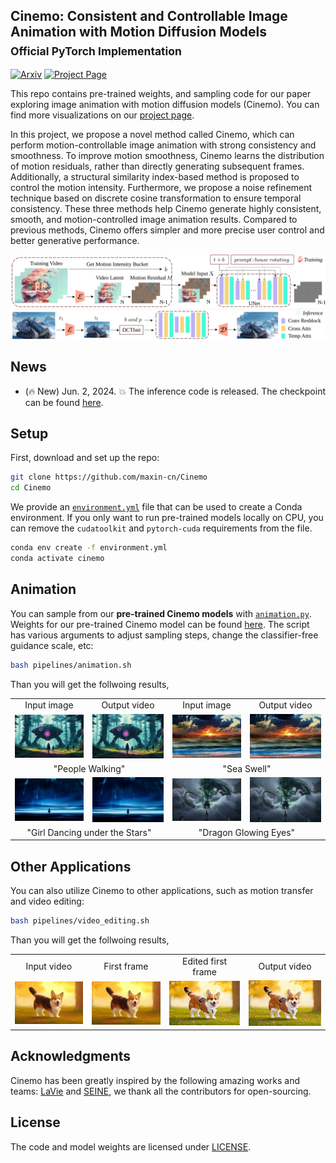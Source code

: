 ## Cinemo: Consistent and Controllable Image Animation with Motion Diffusion Models<br><sub>Official PyTorch Implementation</sub>


[![Arxiv](https://img.shields.io/badge/Arxiv-b31b1b.svg)](https://maxin-cn.github.io/cinemo_project/) 
[![Project Page](https://img.shields.io/badge/Project-Website-blue)](https://maxin-cn.github.io/cinemo_project/)


This repo contains pre-trained weights, and sampling code for our paper exploring image animation with motion diffusion models (Cinemo). You can find more visualizations on our [project page](https://maxin-cn.github.io/cinemo_project/).

In this project, we propose a novel method called Cinemo, which can perform motion-controllable image animation with strong consistency and smoothness. To improve motion smoothness, Cinemo learns the distribution of motion residuals, rather than directly generating subsequent frames. Additionally, a structural similarity index-based method is proposed to control the motion intensity. Furthermore, we propose a noise refinement technique based on discrete cosine transformation to ensure temporal consistency. These three methods help Cinemo generate highly consistent, smooth, and motion-controlled image animation results. Compared to previous methods, Cinemo offers simpler and more precise user control and better generative performance.
 
<div align="center">
    <img src="visuals/pipeline.svg">
</div>

## News
- (🔥 New) Jun. 2, 2024. 💥 The inference code is released. The checkpoint can be found [here](https://huggingface.co/maxin-cn/Cinemo/tree/main).


## Setup

First, download and set up the repo:

```bash
git clone https://github.com/maxin-cn/Cinemo
cd Cinemo
```

We provide an [`environment.yml`](environment.yml) file that can be used to create a Conda environment. If you only want 
to run pre-trained models locally on CPU, you can remove the `cudatoolkit` and `pytorch-cuda` requirements from the file.

```bash
conda env create -f environment.yml
conda activate cinemo
```


## Animation 

You can sample from our **pre-trained Cinemo models** with [`animation.py`](pipelines/animation.py). Weights for our pre-trained Cinemo model can be found [here](https://huggingface.co/maxin-cn/Cinemo/tree/main).  The script has various arguments to adjust sampling steps, change the classifier-free guidance scale, etc:

```bash
bash pipelines/animation.sh
```

Than you will get the follwoing results,

<table style="width:100%; text-align:center;">
<tr>
  <td align="center">Input image</td>
  <td align="center">Output video</td>
  <td align="center">Input image</td>
  <td align="center">Output video</td>
</tr>
<tr>
  <td align="center"><img src="visuals/animations/people_walking/0.jpg" width="100%"></td>
  <td align="center"><img src="visuals/animations/people_walking/people_walking.gif" width="100%"></td>
  <td align="center"><img src="visuals/animations/sea_swell/0.jpg" width="100%"></td>
  <td align="center"><img src="visuals/animations/sea_swell/sea_swell.gif" width="100%"></td>
</tr>
<tr>
  <td align="center" colspan="2">"People Walking"</td>
  <td align="center" colspan="2">"Sea Swell"</td>
</tr>
<tr>
  <td align="center"><img src="visuals/animations/girl_dancing_under_the_stars/0.jpg" width="100%"></td>
  <td align="center"><img src="visuals/animations/girl_dancing_under_the_stars/girl_dancing_under_the_stars.gif" width="100%"></td>
  <td align="center"><img src="visuals/animations/dragon_glowing_eyes/0.jpg" width="100%"></td>
  <td align="center"><img src="visuals/animations/dragon_glowing_eyes/dragon_glowing_eyes.gif" width="100%"></td>
</tr>
<tr>
  <td align="center" colspan="2">"Girl Dancing under the Stars"</td>
  <td align="center" colspan="2">"Dragon Glowing Eyes"</td>
</tr>

</table>


## Other Applications

You can also utilize Cinemo to other applications, such as motion transfer and video editing:

```bash
bash pipelines/video_editing.sh
```

Than you will get the follwoing results,

<table style="width:100%; text-align:center;">
<tr>
  <td align="center">Input video</td>
  <td align="center">First frame</td>
  <td align="center">Edited first frame</td>
  <td align="center">Output video</td>
</tr>
<tr>
  <td align="center"><img src="visuals/video_editing/origin/a_corgi_walking_in_the_park_at_sunrise_oil_painting_style.gif" width="100%"></td>
  <td align="center"><img src="visuals/video_editing/origin/0.jpg" width="100%"></td>
  <td align="center"><img src="visuals/video_editing/edit/0.jpg" width="100%"></td>
  <td align="center"><img src="visuals/video_editing/edit/editing_a_corgi_walking_in_the_park_at_sunrise_oil_painting_style.gif" width="100%"></td>
</tr>

</table>



<!-- ## Citation
If you find this work useful for your research, please consider citing it.
```bibtex
@article{ma2024Cinemo,
  title={Cinemo: Latent Diffusion Transformer for Video Generation},
  author={Ma, Xin and Wang, Yaohui and Jia, Gengyun and Chen, Xinyuan and Liu, Ziwei and Li, Yuan-Fang and Chen, Cunjian and Qiao, Yu},
  journal={arXiv preprint arXiv:2401.03048},
  year={2024}
}
``` -->


## Acknowledgments
Cinemo has been greatly inspired by the following amazing works and teams: [LaVie](https://github.com/Vchitect/LaVie) and [SEINE](https://github.com/Vchitect/SEINE), we thank all the contributors for open-sourcing.


## License
The code and model weights are licensed under [LICENSE](LICENSE).
